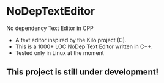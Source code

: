 # NoDepTextEditor
No dependency Text Editor in CPP


- A text editor inspired by the Kilo project (C).
- This is a 1000+ LOC NoDep Text Editor written in C++.
- Tested only in Linux at the moment


## This project is still under development! 